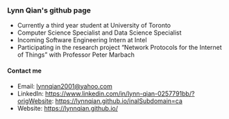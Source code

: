 ### Lynn Qian's github page

<!--
**lynnqian/lynnqian** is a ✨ _special_ ✨ repository because its `README.md` (this file) appears on your GitHub profile.

Here are some ideas to get you started:

- 🔭 I’m currently working on ...
- 🌱 I’m currently learning ...
- 👯 I’m looking to collaborate on ...
- 🤔 I’m looking for help with ...
- 💬 Ask me about ...
- 📫 How to reach me: ...
- 😄 Pronouns: ...
- ⚡ Fun fact: ...
-->

- Currently a third year student at University of Toronto
- Computer Science Specialist and Data Science Specialist
- Incoming Software Engineering Intern at Intel
- Participating in the research project “Network Protocols for the Internet of Things” with Professor Peter Marbach

#### Contact me

- Email: lynnqian2001@yahoo.com
- LinkedIn: https://www.linkedin.com/in/lynn-qian-0257791bb/?origWebsite: https://lynnqian.github.io/inalSubdomain=ca
- Website: https://lynnqian.github.io/
